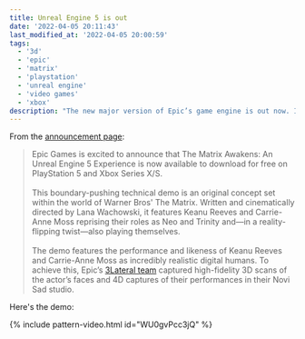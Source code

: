 ```yaml
---
title: Unreal Engine 5 is out
date: '2022-04-05 20:11:43'
last_modified_at: '2022-04-05 20:00:59'
tags:
  - '3d'
  - 'epic'
  - 'matrix'
  - 'playstation'
  - 'unreal engine'
  - 'video games'
  - 'xbox'
description: "The new major version of Epic’s game engine is out now. It will enable next-generation real-time 3D content and experiences with greater freedom, fidelity, and flexibility."
---
```

From the [announcement page](https://www.unrealengine.com/en-US/blog/introducing-the-matrix-awakens-an-unreal-engine-5-experience):

> Epic Games is excited to announce that The Matrix Awakens: An Unreal Engine 5 Experience is now available to download for free on PlayStation 5 and Xbox Series X/S.<br><br>
> This boundary-pushing technical demo is an original concept set within the world of Warner Bros' The Matrix. Written and cinematically directed by Lana Wachowski, it features Keanu Reeves and Carrie-Anne Moss reprising their roles as Neo and Trinity and—in a reality-flipping twist—also playing themselves.<br><br>
> The demo features the performance and likeness of Keanu Reeves and Carrie-Anne Moss as incredibly realistic digital humans. To achieve this, Epic’s [3Lateral team](https://www.3lateral.com/) captured high-fidelity 3D scans of the actor’s faces and 4D captures of their performances in their Novi Sad studio.

Here's the demo:

{% include pattern-video.html id="WU0gvPcc3jQ" %}